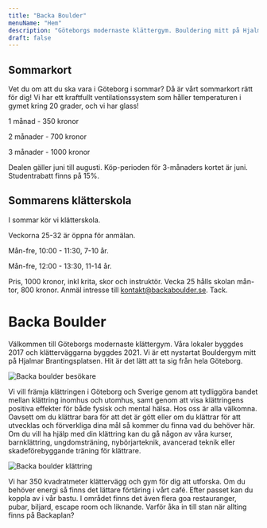 ```yaml
---
title: "Backa Boulder"
menuName: "Hem"
description: "Göteborgs modernaste klättergym. Bouldering mitt på Hjalmar Brantingsplatsen."
draft: false
---
```


## Sommarkort

Vet du om att du ska vara i Göteborg i sommar?
Då är vårt sommarkort rätt för dig!
Vi har ett kraftfullt ventilationssystem som håller
temperaturen i gymet kring 20 grader, och vi har glass!

1 månad - 350 kronor

2 månader - 700 kronor

3 månader - 1000 kronor

Dealen gäller juni till augusti. 
Köp-perioden för 3-månaders kortet är juni. 
Studentrabatt finns på 15%. 


## Sommarens klätterskola

I sommar kör vi klätterskola. 

Veckorna 25-32 är öppna för anmälan.

Mån-fre, 10:00 - 11:30, 7-10 år.

Mån-fre, 12:00 - 13:30, 11-14 år.

Pris, 1000 kronor, inkl krita, skor och instruktör.
Vecka 25 hålls skolan mån-tor, 800 kronor.
Anmäl intresse till kontakt@backaboulder.se.
Tack.


# Backa Boulder

Välkommen till Göteborgs modernaste klättergym. 
Våra lokaler byggdes 2017 och klätterväggarna byggdes 2021. 
Vi är ett nystartat Bouldergym mitt på Hjalmar Brantingsplatsen. 
Hit är det lätt att ta sig från hela Göteborg. 

![Backa boulder besökare](image/backa-boulder-6.jpg)

Vi vill främja klättringen i Göteborg och Sverige genom att tydliggöra bandet mellan klättring inomhus och utomhus, samt genom att visa klättringens positiva effekter för både fysisk och mental hälsa. Hos oss är alla välkomna. Oavsett om du klättrar bara för att det är gött eller om du klättrar för att utvecklas och förverkliga dina mål så kommer du finna vad du behöver här. Om du vill ha hjälp med din klättring kan du gå någon av våra kurser, barnklättring, ungdomsträning, nybörjarteknik, avancerad teknik eller skadeförebyggande träning för klättrare.

![Backa boulder klättring](image/backa-boulder-4.jpg)

Vi har 350 kvadratmeter klättervägg och gym för dig att utforska. Om du behöver energi så finns det lättare förtäring i vårt café. Efter passet kan du koppla av i vår bastu. I området finns det även flera goa restauranger, pubar, biljard, escape room och liknande. Varför åka in till stan när allting finns på Backaplan?


